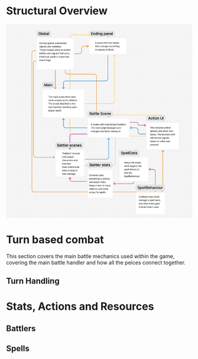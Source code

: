 # Structural Overview

<img src="Assets/screenshots/main_structure.png">

# Turn based combat
This section covers the main battle mechanics used within the game, covering the main battle handler and how all the peices connect together.
## Turn Handling

# Stats, Actions and Resources
## Battlers
## Spells


